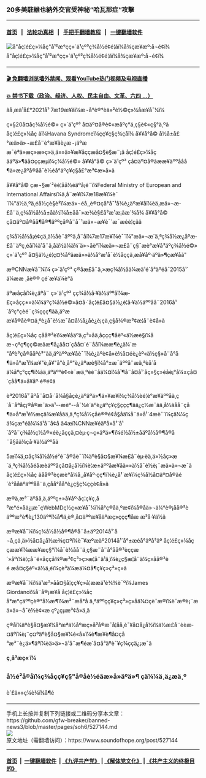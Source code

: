 ### 20多美駐維也納外交官受神秘“哈瓦那症“攻擊 
------------------------

#### [首页](https://github.com/gfw-breaker/banned-news3/blob/master/README.md) &nbsp;&nbsp;|&nbsp;&nbsp; [法轮功真相](https://github.com/begood0513/basic/blob/master/README.md)  &nbsp;&nbsp;|&nbsp;&nbsp; [手把手翻墙教程](https://github.com/gfw-breaker/guides/wiki)  &nbsp;&nbsp;|&nbsp;&nbsp; [一键翻墙软件](https://github.com/gfw-breaker/nogfw/blob/master/README.md)  



<div><img alt='å"åç¦é£ç»¼åç"å¹²æ°çç»´ä¹çº³ç¾å½é¢é¦ãï¼å¾çæ¥æº:å¬é¢ï¼' src="https://img.soundofhope.org/2021-07/sharedscreenshot-1626716966147.jpg"/>
<br/><figcaption class="caption">
 å"åç¦é£ç»¼åç"å¹²æ°çç»´ä¹çº³ç¾å½é¢é¦ãï¼å¾çæ¥æº:å¬é¢ï¼
</figcaption></div><hr/>

#### [ 🎬  免翻墙浏览墙外禁闻、观看YouTube热门视频及电视直播](https://github.com/gfw-breaker/HelloWorld)

#### [ 💥  禁书下载（政治、经济、人权、民主自由、文革、六四 ...）](https://github.com/gfw-breaker/books/blob/master/README.md)

<div><div class="Content__Wrapper sc-1bvya0-0 grZQxZ">
 <p class="meta-top">
  <span class="meta">
   ãå¸æä¹å£°2021å¹´7æ19æ¥ãï¼æ¬å°è®°èä»²è½©ç»¼åæ¥å¯¼ï¼
  </span>
 </p>
 <p align="left" style="text-align:left">
  ç»§20å¤åç¾å½é©»
  <ok href="/term/22300">
   ç»´ä¹çº³
  </ok>
  å¤äº¤å®è¢«æåºç°ä¸ç§è¢«ç§°ä¸ºâ
  <ok href="/term/526472">
   åç¦é£ç»¼åç
  </ok>
  âï¼Havana Syndromeï¼çç¥ç§ç¾çåï¼
  <ok href="/term/3012">
   å¥¥å°å©
  </ok>
  å½å±å£°æä»ä»¬æ­£å¨è°æ¥ãè¿æ¬¡äºææ¯èªä»æç»æ»ç»ä¸ä»»ä»¥æ¥åççæå¤§è§æ¨¡â
  <ok href="/term/526472">
   åç¦é£ç»¼åç
  </ok>
  âäºä»¶ãå¤ççæµï¼ç¾å½é©»
  <ok href="/term/3012">
   å¥¥å°å©
  </ok>
  <ok href="/term/22300">
   ç»´ä¹çº³
  </ok>
  çå¤äº¤å®ãææ¥äººååå¶ä»æ¿åºå®åå¯è½é­å°äºç¥ç§å£°æ³¢æ»å»ã
 </p>
 <p>
  <ok href="/term/3012">
   å¥¥å°å©
  </ok>
  çæ¬§æ´²èé¦åå½éäºå¡é¨ï¼Federal Ministry of European and International Affairsï¼ä¸å¨æ¥ï¼7æ18æ¥ï¼è¯´ï¼"ä½ä¸ºä¸éå½çè§è²ï¼æä»¬éå¸¸è®¤çå°å¯¹å¾è¿äºæ¥åï¼èä¸æä»¬æ­£å¨ä¸ç¾å½å½å±åä½ï¼å±åå¯»æ¾è§£å³æ¹æ¡ãæ´¾å¾
  <ok href="/term/3012">
   å¥¥å°å©
  </ok>
  çå¤äº¤å®åå¶å®¶äººçå®å¨å¯¹æä»¬æ¥è¯´æ¯æéè¦çãâ
 </p>
 <div class="AD_Embed__Wrap-sc-1xslmin-0 igMuqX module desktop">
  <div>
  </div>
 </div>
 <p>
  ç¾å½å½å¡é¢çä¸ä½åè¨äººä¸å¨å­ï¼7æ17æ¥ï¼è¯´ï¼"æä»¬æ´ä¸ªç¾å½æ¿åºæ­£å¨äºç¸éåï¼ä¹å¨ä¸åä½ä¼ä¼´ä»¬åè°ï¼æä»¬æ­£å¨ç§¯æè°æ¥å³äºç¾å½é©»
  <ok href="/term/22300">
   ç»´ä¹çº³
  </ok>
  å¤§ä½¿é¦ç¤¾åºãæä»»ä½å°æ¹å¯è½åççä¸æå¥åº·äºä»¶çæ¥åã"
 </p>
 <p>
  æ®CNNæ¥å¯¼ï¼
  <ok href="/term/22300">
   ç»´ä¹çº³
  </ok>
  ç®åæ­£å¨ä¸»æç¾å½åä¼æä¹é´å³äºéå¯2015å¹´
  <ok href="/term/10570">
   ä¼ææ ¸åè®®
  </ok>
  çé´æ¥ä¼è°ã
 </p>
 <p>
  äºæåçåï¼è¿äºå¨
  <ok href="/term/22300">
   ç»´ä¹çº³
  </ok>
  çç¾å½å·¥ä½äººåï¼æ­£ç»åçç±»ä¼¼äºç¾å½é©»å¤å·´åç¦é£å¤§ä½¿é¦å·¥ä½äººåå¨2016å¹´åºç°çèé¨ç¾ççç¶ãä¸äºææ¥å®åè®¤ä¸ºè¿å¯è½æ¯å¤å½å¿åè¿è¡çä¸ç§å¾®æ³¢æ­¦å¨è¢­å»ã
 </p>
 <p>
  <ok href="/term/526472">
   åç¦é£ç»¼åç
  </ok>
  çåå®³èï¼æ¥åäºä¸ç³»åä¸åççç¶åèº«ä½æè§ï¼åæ¬çªç¶çç©æãæ¶å¿ãå¤´çåå¤´é¨ååï¼ææ¶è¿ä¼´æ "åºè³çå®ååªé³"ãä¸äºäººæ¥åè¯´ï¼è¿äºè¢­å»è½å¤éè¿èº«ä½ç§»å¨å°å¶ä»å°æ¹ï¼æ¥"è¸å¥"å"è¸åº"è¿äºæè§ï¼å°±æ¯äººå¨æä¸ªèå´åä¼åºç°çç¶ï¼ãä¸äºäººè¢«è¯æ­ä¸ºèé¨åä¼¤ï¼å¹¶å¨å¤å¹´åç»§ç»­é­åè¡°å¼±çå¤´çåå¶ä»å¥åº·é®é¢ã
 </p>
 <p>
  èª2016å¹´åºå¨å¤å·´å¼å§åçè¿äºäºä»¶ä»¥æ¥ï¼ç¾å½èé¦è°æ¥äººåä¸ç´å¨åªåç¡®å®æ¯ä»ä¹--æè°--å¯¼è´äºè¿äºç¥ç§ççç¶ãä¿ç½æ¯ãä¸­å½ãåå¨çå¶ä»å°æ¹é½æçä¾æ¥åãä¸ä¸ªç¾å½çåè®®é¢å§åä¼å¨ä»å¹´4æè¯´ï¼çä¼¼çä¾çæ°éä¼¼ä¹å¨å¢å ã4æï¼CNNæ¥éäºå»å¹´å¹´åºå¨ç¾å½ç½å®«éè¿åççä¸¤èµ·ç¬ç«äºä»¶ï¼é½å½±åäºå½å®¶å®å¨å§åä¼çå·¥ä½äººåã
 </p>
 <p>
  5æï¼ä¸¤åç¾å½å½é²é¨å®åè¯´ï¼äºè§å¤§æ¥¼æ­£å¨èµ·èä¸ä»½åç»æ´ä¸ªç¾å½åéåæèäººåçå¤å¿å½ï¼è¦æ±äººåæ¥åä»»ä½å¯è½è¡¨æä»ä»¬æ¯â
  <ok href="/term/526472">
   åç¦é£ç»¼åç
  </ok>
  âåå®³èçæè°å¼å¸¸å¥åº·çç¶ï¼è¿å¹´æ¥ï¼ç¾å½å¤äº¤å®ãé´è°ååäºäººåå¨ä¸çåå°åå°è¿ç§ç¾ççè¢­å»ã
 </p>
 <p>
  æ®ä¸æ³¨äºåå¸ä¸äººç±»å¥åº·åç¦ç¥ç¸å³æ°é»åä¿¡æ¯çWebMDç½ç«æ¥å¯¼ï¼å°ç®åä¸ºæ­¢ï¼å®åä»¬ä¼°è®¡åå®³èäººæ°è¶è¿130äººï¼å¶ä¸­è®¸å¤äººæ¥åäºæç»­ççç¶åæ æ³å·¥ä½ã
 </p>
 <p>
  æ®æ¥å¯¼ï¼ç¾å½å½å®¶å®å¨å±äº2014å¹´å¬å¸çä¸ä»½å¤å¿å½æ¾ç¤ºï¼è¯¥æºæäº2014å¹´å°±æéå°äºå³äº
  <ok href="/term/526472">
   åç¦é£ç»¼åç
  </ok>
  çææ¥ï¼ææ¥æç§°ï¼å¯è½å­å¨ä¸ç§æ¨å¨å°åå®³èççæ´»åºï¼è¦çå¨é«åççå¾®æ³¢ç³»ç»æ­¦å¨ä¹ä¸ï¼è¿ç§æ­¦å¨ä¼ç»åå®³èé æå¤ç§èº«ä½ä¸éï¼çè³ä¼æä¼¤å¶ç¥ç»ç³»ç»ã
 </p>
 <p>
  æ®æ¥å¯¼ï¼ä¹æ²»åå¤§å­¦çç¥ç»å­¦ææä¹è¾¾è¯ºï¼James Giordanoï¼å¨å®¡æ¥å
  <ok href="/term/526472">
   åç¦é£ç»¼åç
  </ok>
  å°æ°çäººçè®°å½æ¶ï¼æ³¨æå°å ä¸ªäººçç¥ç»ç³»ç»åä¼¤çè¯æ®ï¼è¯æ®è¡¨æä»ä»¬å¯è½è¢«æ çº¿çµæ³¢å»ä¸­ã
 </p>
 <p>
  ç®åï¼äºè§å¤§æ¥¼å°æªä½åºæç»å³å®æ¯å¦åå¸è¯¥å¤å¿å½ï¼ä½æ­£å¨èèæ­¤äºï¼è¡¨ç¤ºäºè§å¤§æ¥¼é«å±ï¼è¶æ¥è¶å¤çå³æ³¨è¿ä»¶äºï¼èä»ä»¬ä¹å¨æ¶éæ´å¤å³äºè¯¥ç¾ççä¿¡æ¯ã
 </p>
 <p>
  <strong>
   ç¸å³æç« ï¼
  </strong>
 </p>
 <h3>
  <ok href="https://www.soundofhope.org/post/500612">
   å½é²å®åï¼ç¾åçç¥ç§"å®åè½éâæ»å»äºä»¶ çä¼¼ä¸­ä¿æä¸º
  </ok>
 </h3>
 <p class="meta-btm">
  è´£ä»»ç¼è¾ï¼å¶é
 </p>
</div>
</div>
<hr/>
手机上长按并复制下列链接或二维码分享本文章：<br/>
https://github.com/gfw-breaker/banned-news3/blob/master/pages/soh6/527144.md <br/>
<a href='https://github.com/gfw-breaker/banned-news3/blob/master/pages/soh6/527144.md'><img src='https://github.com/gfw-breaker/banned-news3/blob/master/pages/soh6/527144.md.png'/></a> <br/>
原文地址（需翻墙访问）：https://www.soundofhope.org/post/527144


------------------------
#### [首页](https://github.com/gfw-breaker/banned-news3/blob/master/README.md) &nbsp;|&nbsp; [一键翻墙软件](https://github.com/gfw-breaker/nogfw/blob/master/README.md) &nbsp;| [《九评共产党》](https://github.com/gfw-breaker/9ping.md/blob/master/README.md#九评之一评共产党是什么) | [《解体党文化》](https://github.com/gfw-breaker/jtdwh.md/blob/master/README.md) | [《共产主义的终极目的》](https://github.com/gfw-breaker/gczydzjmd.md/blob/master/README.md)


<img src='http://gfw-breaker.win/banned-news3/pages/soh6/527144.md' width='0px' height='0px'/>